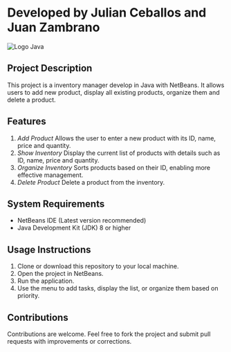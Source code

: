 # Developed by Julian Ceballos and Juan Zambrano
![Logo Java](https://hireline.io/blog/wp-content/uploads/2019/11/Razones-para-aprender-a-programar-con-Java-1200x900.jpg)

## Project Description
This project is a inventory manager develop in Java with NetBeans. It allows users to add new product, display all existing products, organize them and delete a product.

## Features
1. *Add Product* Allows the user to enter a new product with its ID, name, price and quantity.
2. *Show Inventory* Display the current list of products with details such as ID, name, price and quantity.
3. *Organize Inventory* Sorts products based on their ID, enabling more effective management.
4. *Delete Product* Delete a product from the inventory.

## System Requirements
- NetBeans IDE (Latest version recommended)
- Java Development Kit (JDK) 8 or higher

## Usage Instructions
1. Clone or download this repository to your local machine.
2. Open the project in NetBeans.
3. Run the application.
4. Use the menu to add tasks, display the list, or organize them based on priority.

## Contributions
Contributions are welcome. Feel free to fork the project and submit pull requests with improvements or corrections.
